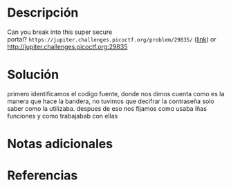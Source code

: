 # Descripción
Can you break into this super secure portal? `https://jupiter.challenges.picoctf.org/problem/29835/` ([link](https://jupiter.challenges.picoctf.org/problem/29835/)) or http://jupiter.challenges.picoctf.org:29835
# Solución 
primero identificamos el codigo fuente, donde nos dimos cuenta como es la manera que hace la bandera, no tuvimos que decifrar la contraseña solo saber como la utilizaba. despues de eso nos fijamos como usaba lñas funciones y como trabajabab con ellas 

# Notas adicionales 

# Referencias 
